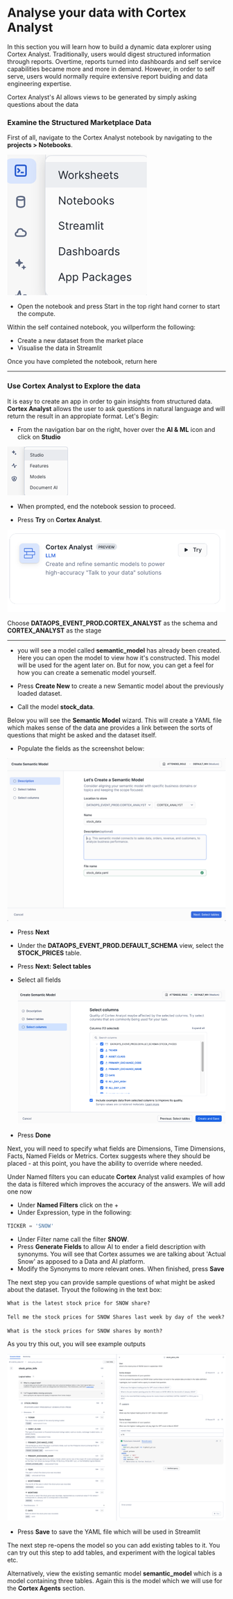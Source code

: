 # <h1black>Analyse your data with</h1black> <h1blue>Cortex Analyst<h1blue>

In this section you will learn how to build a dynamic data explorer using Cortex Analyst.  Traditionally, users would digest structured information through reports.  Overtime, reports turned into dashboards and self service capabilities became more and more in demand.  However, in order to self serve, users would normally require extensive report buiding and data engineering expertise. 

Cortex Analyst's AI allows views to be generated by simply asking questions about the data


### <h1sub>Examine the Structured Marketplace Data</h1sub>

First of all, navigate to the Cortex Analyst notebook by navigating to the **projects > Notebooks**.

![notebook](assets/go_to_notebooks.png)

- Open the notebook and press Start in the top right hand corner to start the compute. 

Within the self contained notebook, you willperform the following:

-   Create a new dataset from the market place
-   Visualise the data in Streamlit

Once you have completed the notebook, return here

<hr>

### <h1sub>Use Cortex Analyst to Explore the data</h1sub>
It is easy to create an app in order to gain insights from structured data.  **Cortex Analyst** allows the user to ask questions in natural language and will return the result in an appropiate format.  Let's Begin:

- From the navigation bar on the right, hover over the **AI & ML** icon and click on **Studio**

![alt text](assets/analyst/C002.png)

- When prompted, end the notebook session to proceed.

- Press **Try** on **Cortex Analyst**.

![create build](assets/analyst/C001.png)


Choose **DATAOPS_EVENT_PROD.CORTEX_ANALYST** as the schema and **CORTEX_ANALYST** as the stage

<hr>

- you will see a model called **semantic_model**  has already been created.  Here you can open the model to view how it's constructed.  This model will be used for the agent later on.  But for now, you can get a feel for how you can create a semenatic model yourself.

- Press **Create New** to create a new Semantic model about the previously loaded dataset.

- Call the model **stock_data**.

Below you will see the **Semantic Model** wizard.  This will create a YAML file which makes sense of the data ane provides a link between the sorts of questions that might be asked and the dataset itself.  

- Populate the fields as the screenshot below:

![alt text](assets/analyst/C004.png)

- Press **Next**


- Under the **DATAOPS_EVENT_PROD.DEFAULT_SCHEMA** view, select the **STOCK_PRICES** table.
- Press **Next: Select tables**
- Select all fields

    ![alt text](assets/analyst/C012.png)

- Press **Done**

Next, you will need to specify what fields are Dimensions, Time Dimensions, Facts, Named Fields or Metrics.  Cortex suggests where they should be placed - at this point, you have the ability to override where needed.

Under Named filters you can educate **Cortex** Analyst valid examples of how the data is filtered which improves the accuracy of the answers.  We will add one now

- Under **Named Filters** click on the +
- Under Expression, type in the following:

```sql
TICKER = 'SNOW'
```
- Under Filter name call the filter **SNOW**.
- Press **Generate Fields** to allow AI to ender a field description with synonyms.  You will see that Cortex assumes we are talking about 'Actual Snow' as apposed to a Data and AI platform. 
-   Modify the Synonyms to more relevant ones.  When finished, press **Save**

The next step you can provide sample questions of what might be asked about the dataset.  Tryout the following in the text box:

```text
What is the latest stock price for SNOW share?

Tell me the stock prices for SNOW Shares last week by day of the week?

What is the stock prices for SNOW shares by month?

```

As you try this out, you will see example outputs

![alt text](assets/analyst/C003.png)


- Press **Save** to save the YAML file which will be used in Streamlit

The next step re-opens the model so you can add existing tables to it.  You can try out this step to add tables, and experiment with the logical tables etc.  

Alternatively, view the existing semantic model **semantic_model** which is a model containing three tables.  Again this is the model which we will use for the **Cortex Agents** section.


